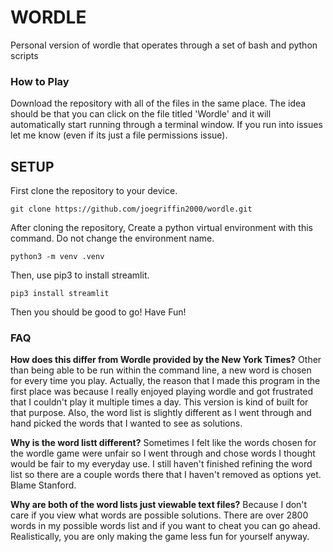 # **WORDLE**
Personal version of wordle that operates through a set of bash and python scripts

### How to Play
Download the repository with all of the files in the same place. The idea should be that you can click on the file titled 'Wordle' and it will automatically start running through a terminal window. If you run into issues let me know (even if its just a file permissions issue).


## SETUP
First clone the repository to your device.

```
git clone https://github.com/joegriffin2000/wordle.git
```

After cloning the repository, Create a python virtual environment with this command. Do not change the environment name. 
```
python3 -m venv .venv
```

Then, use pip3 to install streamlit.
```
pip3 install streamlit
```

Then you should be good to go! Have Fun!

### FAQ

**How does this differ from Wordle provided by the New York Times?**
Other than being able to be run within the command line, a new word is chosen for every time you play. Actually, the reason that I made this program in the first place was because I really enjoyed playing wordle and got frustrated that I couldn't play it multiple times a day. This version is kind of built for that purpose. Also, the word list is slightly different as I went through and hand picked the words that I wanted to see as solutions.

**Why is the word listt different?**
Sometimes I felt like the words chosen for the wordle game were unfair so I went through and chose words I thought would be fair to my everyday use. I still haven't finished refining the word list so there are a couple words there that I haven't removed as options yet. Blame Stanford. 

**Why are both of the word lists just viewable text files?**
Because I don't care if you view what words are possible solutions. There are over 2800 words in my possible words list and if you want to cheat you can go ahead. Realistically, you are only making the game less fun for yourself anyway.
